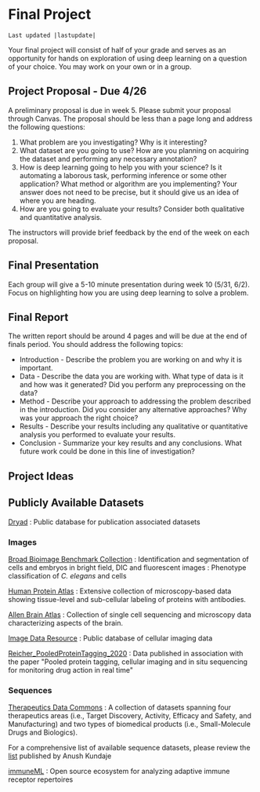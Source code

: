 # Final Project
```{eval-rst}
Last updated |lastupdate|
```

Your final project will consist of half of your grade and serves as an opportunity for hands on exploration of using deep learning on a question of your choice. You may work on your own or in a group.

## Project Proposal - Due 4/26
A preliminary proposal is due in week 5. Please submit your proposal through Canvas. The proposal should be less than a page long and address the following questions:

1. What problem are you investigating? Why is it interesting?
2. What dataset are you going to use? How are you planning on acquiring the dataset and performing any necessary annotation?
3. How is deep learning going to help you with your science? Is it automating a laborous task, performing inference or some other application? What method or algorithm are you implementing? Your answer does not need to be precise, but it should give us an idea of where you are heading.
4. How are you going to evaluate your results? Consider both qualitative and quantitative analysis.

The instructors will provide brief feedback by the end of the week on each proposal.

## Final Presentation
Each group will give a 5-10 minute presentation during week 10 (5/31, 6/2). Focus on highlighting how you are using deep learning to solve a problem.
## Final Report
The written report should be around 4 pages and will be due at the end of finals period. You should address the following topics:

* Introduction - Describe the problem you are working on and why it is important.
* Data - Describe the data you are working with. What type of data is it and how was it generated? Did you perform any preprocessing on the data?
* Method - Describe your approach to addressing the problem described in the introduction. Did you consider any alternative approaches? Why was your approach the right choice?
* Results - Describe your results including any qualitative or quantitative analysis you performed to evaluate your results.
* Conclusion - Summarize your key results and any conclusions. What future work could be done in this line of investigation?

## Project Ideas

## Publicly Available Datasets

[Dryad](https://datadryad.org/search?f%5Bdc_subject_sm%5D%5B%5D=Biological+sciences)
: Public database for publication associated datasets
### Images

[Broad Bioimage Benchmark Collection](https://bbbc.broadinstitute.org/image_sets)
: Identification and segmentation of cells and embryos in bright field, DIC and fluorescent images
: Phenotype classification of *C. elegans* and cells

[Human Protein Atlas](https://www.proteinatlas.org)
: Extensive collection of microscopy-based data showing tissue-level and sub-cellular labeling of proteins with antibodies.

[Allen Brain Atlas](https://portal.brain-map.org/)
: Collection of single cell sequencing and microscopy data characterizing aspects of the brain.

[Image Data Resource](https://idr.openmicroscopy.org/)
: Public database of cellular imaging data

[Reicher_PooledProteinTagging_2020](https://datacommons.cyverse.org/browse/iplant/home/shared/commons_repo/curated/Reicher_PooledProteinTagging_2020)
: Data published in association with the paper "Pooled protein tagging, cellular imaging and in situ sequencing for monitoring drug action in real time"

### Sequences

[Therapeutics Data Commons](https://tdcommons.ai/)
: A collection of datasets spanning four therapeutics areas (i.e., Target Discovery, Activity, Efficacy and Safety, and Manufacturing) and two types of biomedical products (i.e., Small-Molecule Drugs and Biologics).

For a comprehensive list of available sequence datasets, please review the [list](https://sites.google.com/site/anshulkundaje/idatasets) published by Anush Kundaje

[immuneML](https://immuneml.uio.no/)
: Open source ecosystem for analyzing adaptive immune receptor repertoires